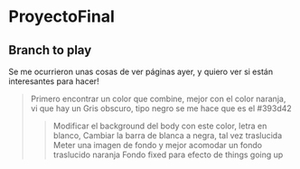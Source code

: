 # ProyectoFinal
## Branch to play

Se me ocurrieron unas cosas de ver páginas ayer, y quiero ver si están interesantes para hacer!

> Primero encontrar un color que combine, mejor con el color naranja, vi que hay un Gris obscuro, tipo negro se me hace que es el #393d42
> > Modificar el background del body con este color, letra en blanco,
> >Cambiar la barra de blanca a negra, tal vez traslucida
> >Meter una imagen de fondo y mejor acomodar un fondo traslucido naranja
> >Fondo fixed para efecto de things going up 
